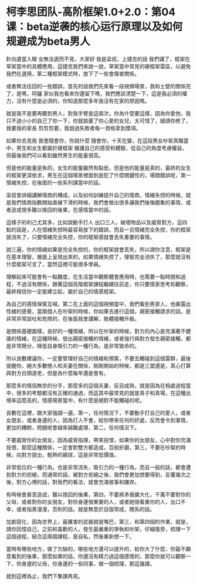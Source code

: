 # 柯李思团队-高阶框架1.0+2.0：第04课：beta逆袭的核心运行原理以及如何规避成为beta男人

針向遺當入眼 女無法適而不見，大家好 我是梁叔，上捷克的話 我們講了，框架在草架當中的具體應用，這捷克我們來說一說，草架當中常見的硬框架雷區，以避免我們在選用，第二種框架模式時，放下了一些會傷害關係。

或者無法往回的一些錯誤，首先的話我們先來看一段視頻場景，我和土壁的關係完了，是嗎，阿嬸 家伙我也看來你還留下嗎，我們應該清楚一下，這是我必須的權力，沒有什麼是必須的，你知道那麼多年我沒有在家的原因嗎。

就是我不是要再聽到男人，對我手臂是這兩次，你為什麼要這樣，因為你愛他，我只不過小小的自己了你一下，你就拋棄了你心愛的女兒，太可惜了，細煩你修了，我要我的家長 剪剪剪要，我說過失敗者每一資格拿到獎項。

如果你去見我 我會隨會你，你說什麼 隨會你，十天在變，在這段男女吵架真職當中，男生和女生都屬於硬框架 維護自己的感受和體驗，從自己的角度考慮權益，但最後我們可以看到雖然男生的能量很高。

但是他的能量是負的，女生的能量雖然有點低，但是他的能量是真的，最終的女生的框架更深依求，男生在這個場景裡面到底犯了什麼關鍵性的，場間錯誤呢，第一 情緒失控，在後面的一些系列課當中的話。

梁叔會詳細講解情商的構成，以及如何訓練提升自己的情商，情緒失控的時候，就是我們情商指數開始直線下滑的時候，我們會做出很多讓我們後悔磨集的事情，或者造成很多難以挽回的後果，在感情當中的話。

這樣子的利己尤其多，比如說動手打人 出口三人，破壞物品以及威脅對方，這四點的話是，人在情緒失控時最容易放下的錯誤，而且一旦情緒完全失控，你的框架就消失了，只要情緒完全失控，你的框架感就會丟失重要的事情。

說三遍，你的情緒如果是完全失控的，你的框架就會丟失，所以請你注意，框架是在基本理智，層面上呈現出來的，如果情緒失控了，理智完全消失了，那麼就沒有什麼框架可言了，當然這裡可能很多學員。

理解起來可能會有一點難度，在生活當中觀察體會應用時，也需要一點時間和過程，不過沒有關係，跟著這個高階框架課程繼續往前走，你只要情家思考和觀察，最終相信你一定能建立起，屬於自己的情感框架。

為自己的感情保駕互喊，第二在上面的這個視頻當中，我們看到男家人，他暴露出性緒的感覺，當兩個人在吵架的時候，你如果去進行這個，親密接觸請求的話，是非常非常談吐和危險的，在後面我會講解，肢體接觸升級。

是關係基礎圖樣，良好的一種情緒，所以在吵架的時候，對方的內心是充滿著不健康的情緒，在這種時候，發出親密接觸的情緒，或者強行與對方發生親密接觸，都是非常簡分，降低自身吸引力的一種行為，是非常致命的。

所以良數建議你，一定要管理好自己的情緒和預案，不要去觸碰到這個雷群，最後提醒你，絕大多數戀人和夫妻在關係，剛剛開始的時候，都是三盟還是，真心打算與對方白頭道老，但是為什麼每年還是會有。

那麼多的情侶無奈的分手，那麼多的這個夫妻，反目成熟，就是因為在相處過程當中，很多的考驗都沒有正確的通過，而這其中最常見的就是真子和真場，在這種出境率這麼高的，情感場景當中，有什麼是絕對不能觸碰的呢。

良數在這裡，跟大家強調一遍，第一，任何情況下，不要動手打自己的愛人，或者女朋友，或者身邊的人，因為打人不會，給你帶來任何的好處，反而會令到事情，更加的糟糕，問題呢會越來越難處理，第二，任何情況下。

不要威脅你的女朋友，因為威脅指揮，帶來技恨，如果你的女朋友，心中對你充滿技恨，那麼這種關係，一定會對雙方都造成，百般折磨，第三，不要在吵架的時候，向對方提出，輕熱的親球，這是非常低價值。

非常低位的一種行為，也是非常流失，吸引力的一種行為，而且一般的話，都會遭到對方的拒絕，而通常的話，被對方拒絕之後，我們會更加想要得到，反覆幾次之後，對方心裡的話，對我們的看法，就會充滿彼事和嫌弃。

有時候會甚至造成，難以挽回的後果，第四，不要將矛盾擴大化，千萬不要對你的父母，或者對你的女朋友，對你身邊很重要的人，或者她很看重你的人，出口不幸，或者指責漫漫，否則的話，就是無意於自毀常成，關系的話。

加劇惡化，因為世界上，最厲害的武器就是嘴巴，第三，和第四個的作業，就是，請你回憶自己，之前和喜歡的人，發生最嚴重的爭執和吵架，仔細復旁，梳理一下這個過程，結合這兩個課程，是自私，然後重新想一下。

當時有哪些地方，做了欠缺的，哪些地方還可以提升的，給你大了什麼，你最不願意看到的後果，那麼如果的話，你還沒有精力過這個感情的，那麼你就可以觀察一下，你身邊的父母，你身邊的一些同事，做一個梳理，那這幾課。

就到這裡為止，我們下集課再見。